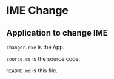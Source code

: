 # IME Change

## Application to change IME

`changer.exe` is the App.

`source.cs` is the source code.

`README.md` is this file.

